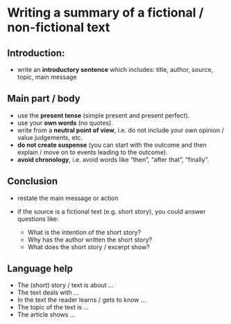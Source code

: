 # Writing a summary of a fictional / non-fictional text

## Introduction:

-   write an **introductory sentence** which includes: title, author, source, topic, main message

## Main part / body

-   use the **present tense** (simple present and present perfect).
-   use your **own words** (no quotes).
-   write from a **neutral point of view**, i.e. do not include your own opinion / value judgements, etc.
-   **do not create suspense** (you can start with the outcome and then explain / move on to events leading to the outcome).
-   **avoid chronology**, i.e. avoid words like “then”, “after that”, “finally”.

## Conclusion

-   restate the main message or action
-   if the source is a fictional text (e.g. short story), you could answer questions like:

    -   What is the intention of the short story?
    -   Why has the author written the short story?
    -   What does the short story / excerpt show?

## Language help

- The (short) story / text is about …
- The text deals with …
- In the text the reader learns / gets to know …
- The topic of the text is …
- The article shows … 
